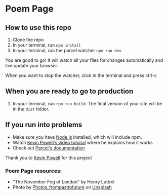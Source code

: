 # Poem Page

## How to use this repo

1. Clone the repo
2. In your terminal, run `npm install`
3. In your terminal, run the parcel watcher `npm run dev`

You are good to go! It will watch all your files for changes automatically and live update your browser. 

When you want to stop the watcher, click in the terminal and press ctrl-c

## When you are ready to go to production

1. In your terminal, run `rpm run build`. The final version of your site will be in the `dist` folder.

## If you run into problems

- Make sure you have [Node.js](https://nodejs.org/en/) installed, which will include npm.
- Watch [Kevin Powell's video tutorial](https://youtu.be/wYWf2m_yzBQ) where he explains how it works
- Check out [Parcel's documentation](https://parceljs.org/getting_started.html)

Thank you to [Kevin Powell](https://www.kevinpowell.co/) for this project 

### Poem Page resources:
- "The November Fog of London" by Henry Luttrel
- Photo by [Photos_frompasttofuture](https://unsplash.com/@photos_frompasttofuture?utm_source=unsplash&utm_medium=referral&utm_content=creditCopyText) on [Unsplash](https://unsplash.com/s/photos/london-fog?utm_source=unsplash&utm_medium=referral&utm_content=creditCopyText)
